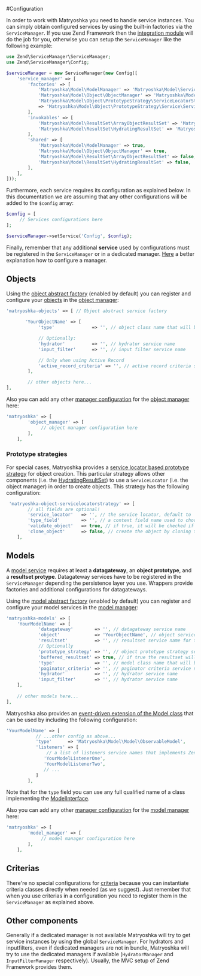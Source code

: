#Configuration

In order to work with Matryoshka you need to handle service instances. You can simply obtain configured services by using the built-in factories via the `ServiceManager`. If you use Zend Framework then the [integration module](https://github.com/matryoshka-model/zf2-matryoshka-module) will do the job for you, otherwise you can setup the `ServiceManager` like the following example:

```php
use Zend\ServiceManager\ServiceManager;
use Zend\ServiceManager\Config;

$serviceManager = new ServiceManager(new Config([
    'service_manager' => [
        'factories' => [
            'Matryoshka\Model\ModelManager' => 'Matryoshka\Model\Service\ModelManagerFactory',
            'Matryoshka\Model\Object\ObjectManager' => 'Matryoshka\Model\Object\Service\ObjectManagerFactory',
            'Matryoshka\Model\Object\PrototypeStrategy\ServiceLocatorStrategy'
            => 'Matryoshka\Model\Object\PrototypeStrategy\Service\ServiceLocatorStrategyFactory',
        ],
        'invokables' => [
            'Matryoshka\Model\ResultSet\ArrayObjectResultSet' => 'Matryoshka\Model\ResultSet\ArrayObjectResultSet',
            'Matryoshka\Model\ResultSet\HydratingResultSet' => 'Matryoshka\Model\ResultSet\HydratingResultSet',
        ],
        'shared' => [
            'Matryoshka\Model\ModelManager' => true,
            'Matryoshka\Model\Object\ObjectManager' => true,
            'Matryoshka\Model\ResultSet\ArrayObjectResultSet' => false,
            'Matryoshka\Model\ResultSet\HydratingResultSet' => false,
        ],
    ],
]));
```

Furthermore, each service requires its configuration as explained below.
In this documentation we are assuming that any other configurations will be added to the `$config` array:

```php
$config = [
     // Services configurations here
];

$serviceManager->setService('Config', $config);
```

Finally, remember that any additional **service** used by configurations must be registered in the `ServiceManager` or in a dedicated manager. [Here](http://framework.zend.com/manual/current/en/modules/zend.service-manager.quick-start.html) a better explanation how to configure a manager.

## Objects

Using the [object abstract factory](../library/Object/Service/ObjectAbstractServiceFactory.php) (enabled by default) you can register and configure your [objects](Overview.md#objects) in the [object manager](../library/Object/ObjectManager.php):

```php
'matryoshka-objects' => [ // Object abstract service factory
        
       'YourObjectName' => [
            'type'              => '', // object class name that will be factored

            // Optionally:
            'hydrator'          => '', // hydrator service name
            'input_filter'      => '', // input filter service name

            // Only when using Active Record
            'active_record_criteria' => '', // active record criteria service name
        ],

        // other objects here...
],
```

Also you can add any other [manager configuration](http://framework.zend.com/manual/current/en/modules/zend.service-manager.quick-start.html#using-configuration) for the [object manager](../library/Object/ObjectManager.php) here:

```php
'matryoshka' => [
        'object_manager' => [
             // object manager configuration here
        ],
    ],
```

### Prototype strategies
For special cases, Matryoshka provides a [service locator based prototype strategy](../library/Object/PrototypeStrategy/ServiceLocatorStrategy.php) for object creation. This particular strategy allows other components (i.e. the [HydratingResultSet](../library/ResultSet/HydratingResultSet.php)) to use a `ServiceLocator` (i.e. the object manager) in order to create objects.
This strategy has the following configuration:

```php
 'matryoshka-object-servicelocatorstrategy' => [ 
        // all fields are optional!
        'service_locator'   => '', // the service locator, default to 'Matryoshka\Model\Object\ObjectManager',
        'type_field'        => '', // a context field name used to choose which type of object to create
        'validate_object'   => true, // if true, it will be checked if the created object is an instance of the object prototype. Default to true.
        'clone_object'      => false, // create the object by cloning the object prototype. Default to false, because the ObjectManager clones the object already.
    ],
```


## Models
A [model service](Overview.md#models) requires at least a **datagateway**, an **object prototype**, and a **resultset protype**. 
Datagateway services have to be registered in the `ServiceManager` depending the persistence layer you use. Wrappers provide factories and additional configurations for datagateways.

Using the [model abstract factory](../library/Service/ModelAbstractServiceFactory.php) (enabled by default) you can register and configure your model services in the [model manager](../library/ModelManager.php):

```php
'matryoshka-models' => [
    'YourModelName' => [
            'datagateway'        => '', // datagateway service name
            'object'             => 'YourObjectName', // object service name for the object prototype
            'resultset'          => '', // resultset service name for the resultset prototype
            // Optionally
            'prototype_strategy' => '', // object prototype strategy service name
            'buffered_resultset' => true, // if true the resultset will be composed by Matryoshka\Model\ResultSet\BufferedResultSet, false by default
            'type'               => '', // model class name that will be factored, if not specified the Matryoshka\Model\Model class will be used
            'paginator_criteria' => '', // paginator criteria service name
            'hydrator'           => '', // hydrator service name
            'input_filter'       => '', // hydrator service name
    ],
    
    // other models here...
],
```

Matryoshka also provides an [event-driven extension of the Model class](../library/ObservableModel.php) that can be used by including the following configuration:

```php
'YourModelName' => [
           // ...other config as above...
           'type'      => 'Matryoshka\Model\Model\ObservableModel',
           'listeners' => [
               // a list of listeners service names that implements Zend\EventManager\ListenerAggregateInterface
              'YourModelListenerOne',
              'YourModelListenerTwo',
              // ...
           ]
        ],
```

Note that for the `type` field you can use any full qualified name of a class implementing the [ModelInterface](../library/ModelInterface.php).

Also you can add any other [manager configuration](http://framework.zend.com/manual/current/en/modules/zend.service-manager.quick-start.html#using-configuration) for the [model manager](../library/ModelManager.php) here:

```php
'matryoshka' => [
        'model_manager' => [
             // model manager configuration here
        ],
    ],
```

## Criterias
There're no special configurations for [criteria](Overview.md#criterias) because you can instantiate criteria classes directly when needed (as we suggest). Just remember that when you use criterias in a configuration you need to register them in the `ServiceManager` as explained above.

## Other components
Generally if a dedicated manager is not available Matryoshka will try to get service instances by using the global `ServiceManager`. 
For hydrators and inputfilters, even if dedicated managers are not in bundle, Matryoshka will try to use the dedicated managers if available (`HydratorManager` and `InputFilterManager` respectively). Usually, the MVC setup of Zend Framework provides them. 
